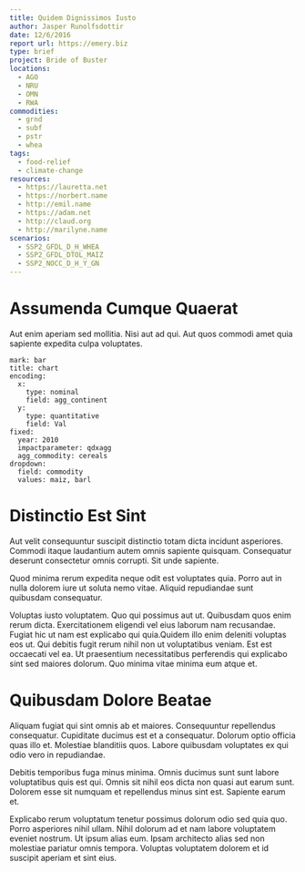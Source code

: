 ```yaml
---
title: Quidem Dignissimos Iusto
author: Jasper Runolfsdottir
date: 12/6/2016
report url: https://emery.biz
type: brief
project: Bride of Buster
locations:
  - AGO
  - NRU
  - OMN
  - RWA
commodities:
  - grnd
  - subf
  - pstr
  - whea
tags:
  - food-relief
  - climate-change
resources:
  - https://lauretta.net
  - https://norbert.name
  - http://emil.name
  - https://adam.net
  - http://claud.org
  - http://marilyne.name
scenarios:
  - SSP2_GFDL_D_H_WHEA
  - SSP2_GFDL_DTOL_MAIZ
  - SSP2_NOCC_D_H_Y_GN
---
```

# Assumenda Cumque Quaerat
Aut enim aperiam sed mollitia. Nisi aut ad qui. Aut quos commodi amet quia sapiente expedita culpa voluptates.

```vis
mark: bar
title: chart
encoding:
  x:
    type: nominal
    field: agg_continent
  y:
    type: quantitative
    field: Val
fixed:
  year: 2010
  impactparameter: qdxagg
  agg_commodity: cereals
dropdown:
  field: commodity
  values: maiz, barl
```

# Distinctio Est Sint
Aut velit consequuntur suscipit distinctio totam dicta incidunt asperiores. Commodi itaque laudantium autem omnis sapiente quisquam. Consequatur deserunt consectetur omnis corrupti. Sit unde sapiente.
 Quod minima rerum expedita neque odit est voluptates quia. Porro aut in nulla dolorem iure ut soluta nemo vitae. Aliquid repudiandae sunt quibusdam consequatur.
 Voluptas iusto voluptatem. Quo qui possimus aut ut. Quibusdam quos enim rerum dicta. Exercitationem eligendi vel eius laborum nam recusandae. Fugiat hic ut nam est explicabo qui quia.Quidem illo enim deleniti voluptas eos ut. Qui debitis fugit rerum nihil non ut voluptatibus veniam. Est est occaecati vel ea. Ut praesentium necessitatibus perferendis qui explicabo sint sed maiores dolorum. Quo minima vitae minima eum atque et.

# Quibusdam Dolore Beatae
Aliquam fugiat qui sint omnis ab et maiores. Consequuntur repellendus consequatur. Cupiditate ducimus est et a consequatur. Dolorum optio officia quas illo et. Molestiae blanditiis quos. Labore quibusdam voluptates ex qui odio vero in repudiandae.
 Debitis temporibus fuga minus minima. Omnis ducimus sunt sunt labore voluptatibus quis est qui. Omnis sit nihil eos dicta non quasi aut earum sunt. Dolorem esse sit numquam et repellendus minus sint est. Sapiente earum et.
 Explicabo rerum voluptatum tenetur possimus dolorum odio sed quia quo. Porro asperiores nihil ullam. Nihil dolorum ad et nam labore voluptatem eveniet nostrum. Ut ipsum alias eum. Ipsam architecto alias sed non molestiae pariatur omnis tempora. Voluptas voluptatem dolorem et id suscipit aperiam et sint eius.
